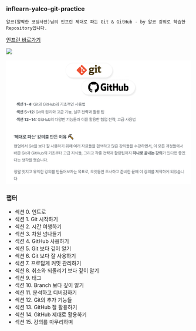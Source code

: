 ### inflearn-yalco-git-practice

```
얄코(얄팍한 코딩사전)님의 인프런 제대로 파는 Git & GitHub - by 얄코 강의로 학습한 Repository입니다.
```

[인프런 바로가기](https://www.inflearn.com/course/%EC%A0%9C%EB%8C%80%EB%A1%9C-%ED%8C%8C%EB%8A%94-%EA%B9%83/dashboard)

<img src="https://cdn.inflearn.com/public/courses/328284/cover/18612f29-4d6c-4804-a5e2-dc7e3a74b265/Git-GitHub--IFL.png" width="400">

![img.png](img.png)

### 챕터
- 섹션 0. 인트로
- 섹션 1. Git 시작하기
- 섹션 2. 시간 여행하기
- 섹션 3. 차원 넘나들기
- 섹션 4. GitHub 사용하기
- 섹션 5. Git 보다 깊이 알기
- 섹션 6. Git 보다 잘 사용하기
- 섹션 7. 프로답게 커밋 관리하기
- 섹션 8. 취소와 되돌리기 보다 깊이 알기
- 섹션 9. 태그
- 섹션 10. Branch 보다 깊이 알기
- 섹션 11. 분석하고 디버깅하기
- 섹션 12. Git의 추가 기능들
- 섹션 13. GitHub 잘 활용하기
- 섹션 14. GitHub 제대로 활용하기
- 섹션 15. 강의를 마무리하며
